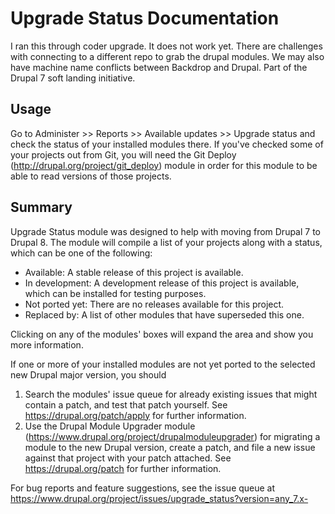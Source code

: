 # Upgrade Status Documentation

I ran this through coder upgrade.  It does not work yet.  There are challenges with connecting to a different repo to grab the drupal modules.  We may also have machine name conflicts between Backdrop and Drupal.  Part of the Drupal 7 soft landing initiative.

## Usage

Go to Administer >> Reports >> Available updates >> Upgrade status and check the status of your installed modules there. If you've checked some of your projects out from Git, you will need the Git Deploy (http://drupal.org/project/git_deploy) module in order for this module to be
able to read versions of those projects.

## Summary

Upgrade Status module was designed to help with moving from Drupal 7 to Drupal 8. The module will compile a list of your projects along with a status, which can be one of the following:

* Available: A stable release of this project is available.
* In development: A development release of this project is available, which can be installed for testing purposes.
* Not ported yet: There are no releases available for this project.
* Replaced by: A list of other modules that have superseded this one.

Clicking on any of the modules' boxes will expand the area and show you more information.

If one or more of your installed modules are not yet ported to the selected new Drupal
major version, you should

1. Search the modules' issue queue for already existing issues that might contain a patch, and test that patch yourself. See https://drupal.org/patch/apply for further information.
1. Use the Drupal Module Upgrader module (https://www.drupal.org/project/drupalmoduleupgrader) for migrating a module to the new Drupal version, create a patch, and file a new issue against that project with your patch attached. See https://drupal.org/patch for further information.

For bug reports and feature suggestions, see the issue queue at https://www.drupal.org/project/issues/upgrade_status?version=any_7.x-

